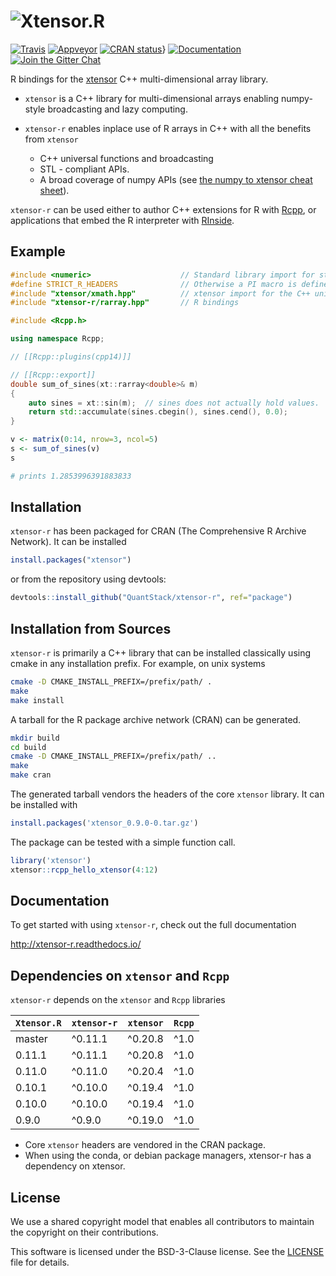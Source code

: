 # ![Xtensor.R](./man/figures/xtensor-r.svg)

[![Travis](https://travis-ci.org/QuantStack/Xtensor.R.svg?branch=master)](https://travis-ci.org/QuantStack/Xtensor.R)
[![Appveyor](https://ci.appveyor.com/api/projects/status/1w3879ydqihq3jh6?svg=true)](https://ci.appveyor.com/project/QuantStack/xtensor-r-8hk9s)
[![CRAN status](https://www.r-pkg.org/badges/version/xtensor)](https://CRAN.R-project.org/package=xtensor)}
[![Documentation](http://readthedocs.org/projects/xtensor-r/badge/?version=latest)](https://xtensor-r.readthedocs.io/en/latest/?badge=latest)
[![Join the Gitter Chat](https://badges.gitter.im/Join%20Chat.svg)](https://gitter.im/QuantStack/Lobby?utm_source=badge&utm_medium=badge&utm_campaign=pr-badge&utm_content=badge)

R bindings for the [xtensor](https://github.com/QuantStack/xtensor) C++ multi-dimensional array library.

 - `xtensor` is a C++ library for multi-dimensional arrays enabling numpy-style broadcasting and lazy computing.
 - `xtensor-r` enables inplace use of R arrays in C++ with all the benefits from `xtensor`

     - C++ universal functions and broadcasting
     - STL - compliant APIs.
     - A broad coverage of numpy APIs (see [the numpy to xtensor cheat sheet](http://xtensor.readthedocs.io/en/latest/numpy.html)).

`xtensor-r` can be used either to author C++ extensions for R with [Rcpp](https://github.com/RcppCore/Rcpp), or applications that embed the R interpreter with [RInside](https://github.com/eddelbuettel/rinside).

## Example

```cpp
#include <numeric>                    // Standard library import for std::accumulate
#define STRICT_R_HEADERS              // Otherwise a PI macro is defined in R
#include "xtensor/xmath.hpp"          // xtensor import for the C++ universal functions
#include "xtensor-r/rarray.hpp"       // R bindings

#include <Rcpp.h>

using namespace Rcpp;

// [[Rcpp::plugins(cpp14)]]

// [[Rcpp::export]]
double sum_of_sines(xt::rarray<double>& m)
{
    auto sines = xt::sin(m);  // sines does not actually hold values.
    return std::accumulate(sines.cbegin(), sines.cend(), 0.0);
}
```

```R
v <- matrix(0:14, nrow=3, ncol=5)
s <- sum_of_sines(v)
s

# prints 1.2853996391883833
```

## Installation

`xtensor-r` has been packaged for CRAN (The Comprehensive R Archive Network). It can be installed

```R
install.packages("xtensor")
```

or from the repository using devtools:

```R
devtools::install_github("QuantStack/xtensor-r", ref="package")
```

## Installation from Sources

`xtensor-r` is primarily a C++ library that can be installed classically using cmake in any installation prefix. For example, on unix systems

```bash
cmake -D CMAKE_INSTALL_PREFIX=/prefix/path/ .
make
make install
```

A tarball for the R package archive network (CRAN) can be generated.

```bash
mkdir build
cd build
cmake -D CMAKE_INSTALL_PREFIX=/prefix/path/ ..
make
make cran
```

The generated tarball vendors the headers of the core `xtensor` library. It can be installed with

```R
install.packages('xtensor_0.9.0-0.tar.gz')
```

The package can be tested with a simple function call.

```R
library('xtensor')
xtensor::rcpp_hello_xtensor(4:12)
```

## Documentation

To get started with using `xtensor-r`, check out the full documentation

http://xtensor-r.readthedocs.io/

## Dependencies on `xtensor` and `Rcpp`

`xtensor-r` depends on the `xtensor` and `Rcpp` libraries

| `Xtensor.R`  | `xtensor-r` | `xtensor` | `Rcpp`   |
|--------------|-------------|-----------|----------|
| master       |  ^0.11.1    |  ^0.20.8  | ^1.0     |
| 0.11.1       |  ^0.11.1    |  ^0.20.8  | ^1.0     |
| 0.11.0       |  ^0.11.0    |  ^0.20.4  | ^1.0     |
| 0.10.1       |  ^0.10.0    |  ^0.19.4  | ^1.0     |
| 0.10.0       |  ^0.10.0    |  ^0.19.4  | ^1.0     |
| 0.9.0        |  ^0.9.0     |  ^0.19.0  | ^1.0     |
 
 - Core `xtensor` headers are vendored in the CRAN package.
 - When using the conda, or debian package managers, xtensor-r has a dependency on xtensor.

## License

We use a shared copyright model that enables all contributors to maintain the copyright on their contributions.

This software is licensed under the BSD-3-Clause license. See the [LICENSE](LICENSE) file for details.
